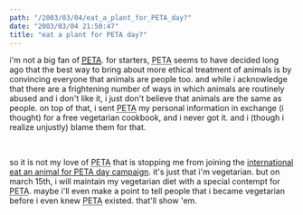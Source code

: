 ```yaml
---
path: "/2003/03/04/eat_a_plant_for_PETA_day?" 
date: "2003/03/04 21:50:47" 
title: "eat a plant for PETA day?" 
---
```

<p>i'm not a big fan of <a href="http://www.peta.org/"><abbr title="People for the Ethical Treatment of Animals">PETA</abbr></a>. for starters, <abbr title="People for the Ethical Treatment of Animals">PETA</abbr> seems to have decided long ago that the best way to bring about more ethical treatment of animals is by convincing everyone that animals are people too. and while i acknowledge that there are a frightening number of ways in which animals are routinely abused and i don't like it, i just don't believe that animals are the same as people. on top of that, i sent <abbr title="People for the Ethical Treatment of Animals">PETA</abbr> my personal information in exchange (i thought) for a free vegetarian cookbook, and i never got it. and i (though i realize unjustly) blame them for that.</p><br><p>so it is not my love of <abbr title="People for the Ethical Treatment of Animals">PETA</abbr> that is stopping me from joining the <a href="http://www.yourish.com/archives/2003/feb23-mar1_2003.html#2003030102">international eat an animal for PETA day campaign</a>. it's just that i'm vegetarian. but on march 15th, i will maintain my vegetarian diet with a special contempt for <abbr title="People for the Ethical Treatment of Animals">PETA</abbr>. maybe i'll even make a point to tell people that i became vegetarian before i even knew <abbr title="People for the Ethical Treatment of Animals">PETA</abbr> existed. that'll show 'em.</p>